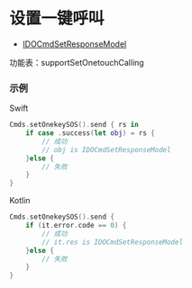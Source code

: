 # 设置一键呼叫
* [IDOCmdSetResponseModel](../model/IDOCmdSetResponseModel.md)

功能表：supportSetOnetouchCalling

### 示例

Swift
```swift
Cmds.setOnekeySOS().send { rs in
    if case .success(let obj) = rs {
        // 成功
        // obj is IDOCmdSetResponseModel
    }else {
        // 失败
    }
}
```

Kotlin
```kotlin
Cmds.setOnekeySOS().send {
    if (it.error.code == 0) {
        // 成功
        // it.res is IDOCmdSetResponseModel
    }else {
        // 失败
    }
}
```
